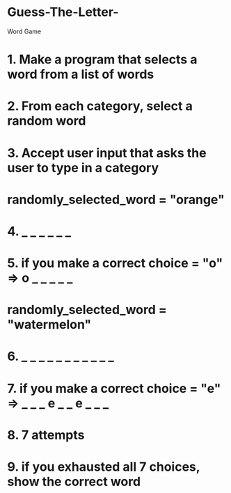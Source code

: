 # Guess-The-Letter-
Word Game 

# 1. Make a program that selects a word from a list of words

# 2. From each category, select a random word

# 3. Accept user input that asks the user to type in a category

# randomly_selected_word = "orange"

# 4. _ _ _ _ _ _

# 5. if you make a correct choice = "o" => o _ _ _ _ _


# randomly_selected_word = "watermelon"

# 6. _ _ _ _ _ _ _ _ _ _ _

# 7. if you make a correct choice = "e" => _ _ _ e _ _ e _ _ _

# 8. 7 attempts

# 9. if you exhausted all 7 choices, show the correct word 
